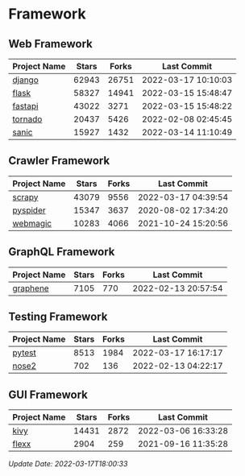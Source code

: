 # Framework

## Web Framework
| Project Name | Stars | Forks | Last Commit |
| ------------ | ----- | ----- | ----------- |
| [django](https://github.com/django/django) | 62943 | 26751 | 2022-03-17 10:10:03 |
| [flask](https://github.com/pallets/flask) | 58327 | 14941 | 2022-03-15 15:48:47 |
| [fastapi](https://github.com/tiangolo/fastapi) | 43022 | 3271 | 2022-03-15 15:48:22 |
| [tornado](https://github.com/tornadoweb/tornado) | 20437 | 5426 | 2022-02-08 02:45:45 |
| [sanic](https://github.com/sanic-org/sanic) | 15927 | 1432 | 2022-03-14 11:10:49 |

## Crawler Framework
| Project Name | Stars | Forks | Last Commit |
| ------------ | ----- | ----- | ----------- |
| [scrapy](https://github.com/scrapy/scrapy) | 43079 | 9556 | 2022-03-17 04:39:54 |
| [pyspider](https://github.com/binux/pyspider) | 15347 | 3637 | 2020-08-02 17:34:20 |
| [webmagic](https://github.com/code4craft/webmagic) | 10283 | 4066 | 2021-10-24 15:20:56 |

## GraphQL Framework
| Project Name | Stars | Forks | Last Commit |
| ------------ | ----- | ----- | ----------- |
| [graphene](https://github.com/graphql-python/graphene) | 7105 | 770 | 2022-02-13 20:57:54 |

## Testing Framework
| Project Name | Stars | Forks | Last Commit |
| ------------ | ----- | ----- | ----------- |
| [pytest](https://github.com/pytest-dev/pytest) | 8513 | 1984 | 2022-03-17 16:17:17 |
| [nose2](https://github.com/nose-devs/nose2) | 702 | 136 | 2022-02-13 04:22:17 |

## GUI Framework
| Project Name | Stars | Forks | Last Commit |
| ------------ | ----- | ----- | ----------- |
| [kivy](https://github.com/kivy/kivy) | 14431 | 2872 | 2022-03-06 16:33:28 |
| [flexx](https://github.com/flexxui/flexx) | 2904 | 259 | 2021-09-16 11:35:28 |

*Update Date: 2022-03-17T18:00:33*